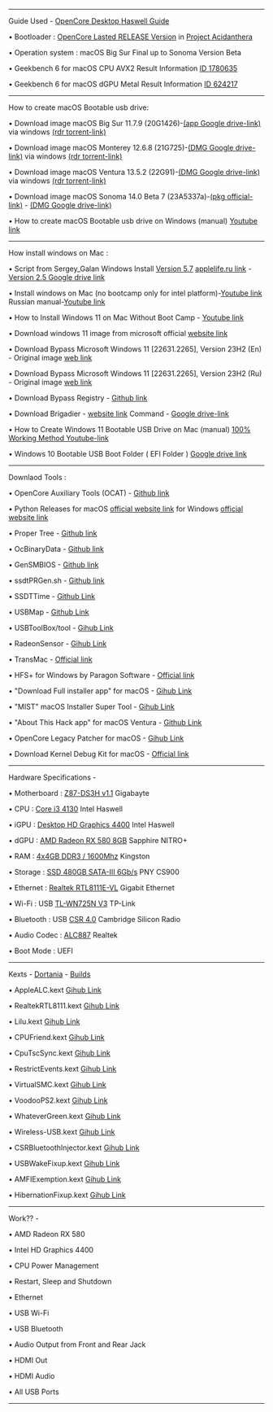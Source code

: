 _________________________________________________________________________________________________________________________________________________

Guide Used - [OpenCore Desktop Haswell Guide](https://dortania.github.io/OpenCore-Install-Guide/config.plist/haswell.html)

• Bootloader : [OpenCore Lasted RELEASE Version](https://github.com/acidanthera/OpenCorePkg) in [Project Acidanthera](https://github.com/orgs/acidanthera/repositories)

• Operation system : macOS Big Sur Final up to Sonoma Version Beta 

• Geekbench 6 for macOS CPU AVX2 Result Information [ID 1780635](https://browser.geekbench.com/v6/cpu/1780635)

• Geekbench 6 for macOS dGPU Metal Result Information [ID 624217](https://browser.geekbench.com/v6/compute/624217)

_________________________________________________________________________________________________________________________________________________


How to create macOS Bootable usb drive:

• Download image macOS Big Sur 11.7.9 (20G1426)-[(app Google drive-link)](https://drive.google.com/file/d/1XtrmxwTXmmlSo-0ik4hf4e-CRqmKw-_z/view?usp=sharing) via windows [(rdr torrent-link)](https://rutracker.org/forum/viewtopic.php?t=5928524)

• Download image macOS Monterey 12.6.8 (21G725)-[(DMG Google drive-link)](https://drive.google.com/file/d/1vp5_igR_AK3UQNSZk0YZfpl8H-__Y9J1/view?usp=sharing) via windows [(rdr torrent-link)](https://rutracker.org/forum/viewtopic.php?t=6066530)

• Download image macOS Ventura 13.5.2 (22G91)-[(DMG Google drive-link)](https://drive.google.com/file/d/1b5TlWf0vI17z9cWL0s3aLO7jWxnZoFwa/view?usp=sharing) via windows [(rdr torrent-link)](https://rutracker.org/forum/viewtopic.php?t=6223477)

• Download image macOS Sonoma 14.0 Beta 7 (23A5337a)-[(pkg official-link)](https://swcdn.apple.com/content/downloads/14/54/042-41491-A_WCZEM7L2US/b5eeeylcnmf82ycto51pvy0klcyzd02on8/InstallAssistant.pkg) - [(DMG Google drive-link)](https://drive.google.com/file/d/1FgkfiXhaKfVXMpzf8R4CbYFOnG7Ts5Q3/view?usp=sharing)

• How to create macOS Bootable usb drive on Windows (manual) [Youtube link](https://youtu.be/AhMETX7U1EY)


_________________________________________________________________________________________________________________________________________________


How install windows on Mac :

• Script from Sergey_Galan  Windows Install [Version 5.7](https://i.applelife.ru/2021/11/493507_Windows_Install_5.7.zip) [applelife.ru link](https://applelife.ru/threads/skript-ustanovki-windows-iz-pod-macos.2942844/page-19#post-741961) - [Version 2.5 Google drive link](https://drive.google.com/file/d/1m29LIGJOVr4UV2RkyqeOZkMV6XzFKhqJ/view)

• Install windows on Mac (no bootcamp only for intel platform)-[Youtube link](https://youtu.be/3_h9yOvrAKc) Russian manual-[Youtube link](https://youtu.be/5pBLnKHz6c0)

• How to Install Windows 11 on Mac Without Boot Camp - [Youtube link](https://youtu.be/flxXlArDFCY)

• Download windows 11 image from microsoft official [website link](https://www.microsoft.com/ru-ru/software-download/windows11)

• Download Bypass Microsoft Windows 11 [22631.2265], Version 23H2 (En) - Original image  [web link](https://comss.cloud/22631.2265.230822-1942.NI_RELEASE_SVC_BETAFLT_PROD1_CLIENTMULTI_X64FRE_EN-US_FIXED_2023_08_31.iso)

• Download Bypass Microsoft Windows 11 [22631.2265], Version 23H2 (Ru) - Original image  [web link](https://comss.cloud/22631.2265.230822-1942.NI_RELEASE_SVC_BETAFLT_PROD1_CLIENTMULTI_X64FRE_RU-RU_FIXED_2023_08_31.iso) 

• Download Bypass Registry - [Github link](https://github.com/haithamaouati/BW11)

• Download Brigadier - [website link](https://www.youtube.com/redirect?event=video_description&redir_token=QUFFLUhqbmV6eWdUZDdsRUZ2U1UxVFFZY29BVDYwckR5QXxBQ3Jtc0tuaXN1eVdTYXBDTlY0NDhCWUQzZ3BGYmkzUVRfaHF1Nm9aNkhPbVBweXFqTmsyMTZZUFk3RkMwZ0ZKbzB4VEFtWFNLTUQwS3F2TVVkT2tOVmRTUm1NQXNfSHNQcmhDdkw3SjBleVpQQ3ZBeTBLdnBxbw&q=https%3A%2F%2Fbit.ly%2F3aRRu0M&v=flxXlArDFCY)  Command - [Google drive-link](https://drive.google.com/file/d/1eY-CONimt4J74qrx1kUciwVyLSNMd0jX/view)

• How to Create Windows 11 Bootable USB Drive on Mac (manual) [100% Working Method Youtube-link](https://youtu.be/yfaaVDBqrvI)

• Windows 10 Bootable USB Boot Folder ( EFI Folder ) [Google drive link](https://drive.google.com/file/d/1AVWyE8RkHE_e6SomJYted2wFpeiBs9Hi/view)

_________________________________________________________________________________________________________________________________________________

Downlaod Tools :

• OpenCore Auxiliary Tools (OCAT) - [Github link](https://github.com/ic005k/OCAuxiliaryTools)

• Python Releases for macOS [official website link](https://www.python.org/downloads/macos/) for Windows [official website link](https://www.python.org/downloads/windows/)

• Proper Tree        - [Github link](https://github.com/corpnewt/ProperTree)

• OcBinaryData       - [Github link](https://github.com/acidanthera/OcBinaryData)

• GenSMBIOS          - [Github link](https://github.com/corpnewt/GenSMBIOS)

• ssdtPRGen.sh       - [Github link](https://github.com/Piker-Alpha/ssdtPRGen.sh)

• SSDTTime           - [Github Link](https://github.com/corpnewt/SSDTTime)

• USBMap             - [Github Link](https://github.com/corpnewt/USBMap)

• USBToolBox/tool    - [Gihub Link](https://github.com/USBToolBox/tool)

• RadeonSensor       - [Gihub Link](https://github.com/NootInc/RadeonSensor)

• TransMac           - [Official link](https://www.acutesystems.com/scrtm.htm)

• HFS+ for Windows by Paragon Software - [Official link](https://www.paragon-software.com/home/hfs-windows/)

• "Download Full installer app" for macOS - [Gihub Link](https://github.com/scriptingosx/DownloadFullInstaller)

•  "MIST"  macOS Installer Super Tool - [Gihub Link](https://github.com/ninxsoft/Mist)

• "About This Hack app" for macOS Ventura - [Github Link](https://github.com/0xCUB3/About-This-Hack)

• OpenCore Legacy Patcher for macOS - [Gihub Link](https://github.com/dortania/OpenCore-Legacy-Patcher)
 
• Download Kernel Debug Kit for macOS - [Official link](https://developer.apple.com/download/all/)
_________________________________________________________________________________________________________________________________________________

Hardware Specifications -

• Motherboard : [Z87-DS3H v1.1](https://www.gigabyte.com/Motherboard/GA-Z87-DS3H-rev-11#ov) Gigabayte 

• CPU : [Core i3 4130](https://ark.intel.com/content/www/us/en/ark/products/77480/intel-core-i34130-processor-3m-cache-3-40-ghz.html) Intel Haswell
 
• iGPU : [Desktop HD Graphics 4400](https://ark.intel.com/content/www/us/en/ark/products/graphics/81497/intel-hd-graphics-4400.html#@Desktop) Intel Haswell

• dGPU : [AMD Radeon RX 580 8GB](https://www.sapphiretech.com/ru-ru/consumer/nitro-rx-580-8g-g5) Sapphire NITRO+

• RAM : [4x4GB DDR3 / 1600Mhz](https://www.kingston.com/dataSheets/KVR16N11S8_4.pdf) Kingston
 
• Storage : [SSD 480GB SATA-III 6Gb/s](https://www.pny.com.tw/en/products-detail/CS900-2-point-5-SSD/) PNY CS900 
 
• Ethernet : [Realtek RTL8111E-VL](https://4ip.info/files/attachments/RTL8111E.pdf) Gigabit Ethernet
 
• Wi-Fi : USB [TL-WN725N V3](https://www.tp-link.com/us/support/download/tl-wn725n/) TP-Link 

• Bluetooth : USB [CSR 4.0](https://russian.alibaba.com/p-detail/Universal-1600104012497.html?spm=a2700.7724857.0.0.eaefdcc1UmOoT3) Cambridge Silicon Radio
 
• Audio Codec : [ALC887](http://www.chipset-ic.com/datasheet/ALC887.pdf) Realtek 
 
• Boot Mode : UEFI

_________________________________________________________________________________________________________________________________________________


Kexts - [Dortania](https://dortania.github.io) - [Builds](https://dortania.github.io/builds/) 


• AppleALC.kext [Gihub Link](https://github.com/acidanthera/AppleALC)

• RealtekRTL8111.kext [Gihub Link](https://github.com/Mieze/RTL8111_driver_for_OS_X/releases)

• Lilu.kext [Gihub Link](https://github.com/acidanthera/Lilu) 

• CPUFriend.kext [Gihub Link](https://github.com/acidanthera/CPUFriend) 

• CpuTscSync.kext [Gihub Link](https://github.com/acidanthera/CpuTscSync) 

• RestrictEvents.kext [Gihub Link](https://github.com/acidanthera/RestrictEvents) 

• VirtualSMC.kext [Gihub Link](https://github.com/acidanthera/VirtualSMC)

• VoodooPS2.kext [Gihub Link](https://github.com/acidanthera/VoodooPS2) 

• WhateverGreen.kext [Gihub Link](https://github.com/acidanthera/WhateverGreen) 

• Wireless-USB.kext [Gihub Link](https://github.com/chris1111/Wireless-USB-Big-Sur-Adapter) 

• CSRBluetoothInjector.kext [Gihub Link](https://github.com/So1jon/Gigabayte-Z87-DS3H-Intel-Core-i3-4130-Intel-HD-Graphics-4400/files/9784693/CSRBluetoothInjector.kext.zip) 

• USBWakeFixup.kext [Gihub Link](https://github.com/osy/USBWakeFixup)

• AMFIExemption.kext [Gihub Link](https://github.com/osy/AMFIExemption) 

• HibernationFixup.kext [Gihub Link](https://github.com/acidanthera/HibernationFixup) 

_________________________________________________________________________________________________________________________________________________
 

Work?? -

• AMD Radeon RX 580

• Intel HD Graphics 4400 

• CPU Power Management 

• Restart, Sleep and Shutdown 

• Ethernet 

• USB Wi-Fi 

• USB Bluetooth 

• Audio Output from Front and Rear Jack 

• HDMI Out
 
• HDMI Audio 

• All USB Ports

_________________________________________________________________________________________________________________________________________________
